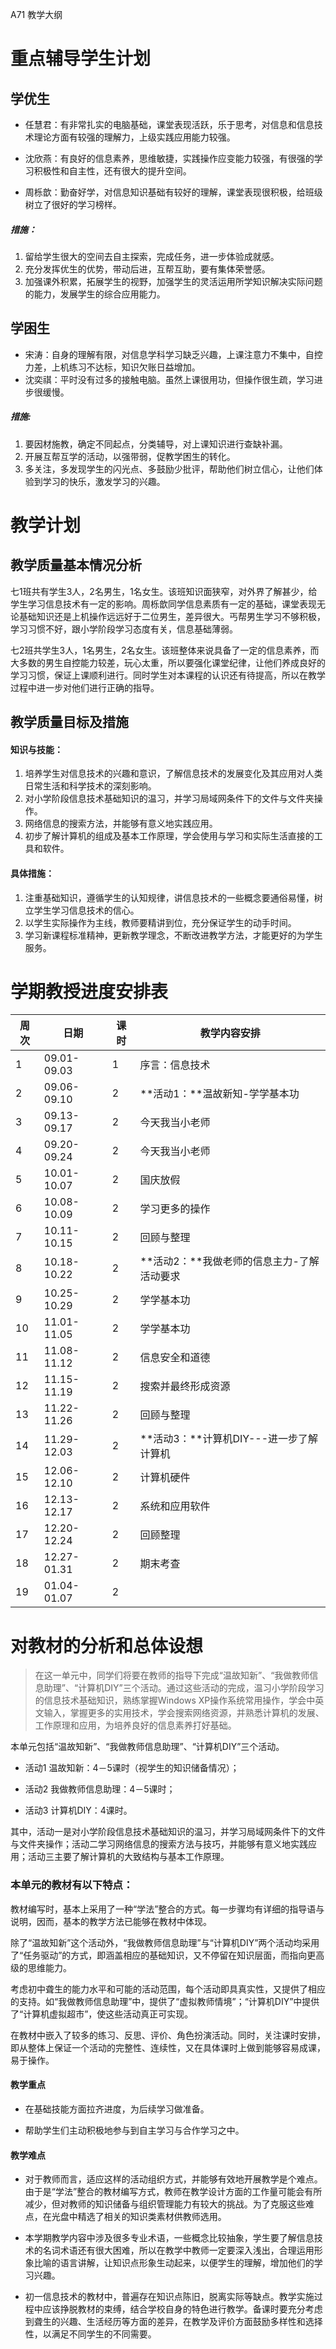 A71
教学大纲

# 重点辅导学生计划

## 学优生

- 任慧君：有非常扎实的电脑基础，课堂表现活跃，乐于思考，对信息和信息技术理论方面有较强的理解力，上级实践应用能力较强。

- 沈欣燕：有良好的信息素养，思维敏捷，实践操作应变能力较强，有很强的学习积极性和自主性，还有很大的提升空间。

- 周栎歆：勤奋好学，对信息知识基础有较好的理解，课堂表现很积极，给班级树立了很好的学习榜样。


##### 措施：
1. 留给学生很大的空间去自主探索，完成任务，进一步体验成就感。
2. 充分发挥优生的优势，带动后进，互帮互助，要有集体荣誉感。
3. 加强课外积累，拓展学生的视野，加强学生的灵活运用所学知识解决实际问题的能力，发展学生的综合应用能力。
## 学困生

- 宋涛：自身的理解有限，对信息学科学习缺乏兴趣，上课注意力不集中，自控力差，上机练习不达标，知识欠账日益增加。
- 沈奕祺：平时没有过多的接触电脑。虽然上课很用功，但操作很生疏，学习进步很缓慢。


##### 措施:
1. 要因材施教，确定不同起点，分类辅导，对上课知识进行查缺补漏。
2. 开展互帮互学的活动，以强带弱，促教学困生的转化。
3. 多关注，多发现学生的闪光点、多鼓励少批评，帮助他们树立信心，让他们体验到学习的快乐，激发学习的兴趣。





# 教学计划
## 教学质量基本情况分析
七1班共有学生3人，2名男生，1名女生。该班知识面狭窄，对外界了解甚少，给学生学习信息技术有一定的影响。周栎歆同学信息素质有一定的基础，课堂表现无论基础知识还是上机操作远远好于二位男生，差异很大。丐帮男生学习不够积极，学习习惯不好，跟小学阶段学习态度有关，信息基础薄弱。

七2班共学生3人，1名男生，2名女生。该班整体来说具备了一定的信息素养，而大多数的男生自控能力较差，玩心太重，所以要强化课堂纪律，让他们养成良好的学习习惯，保证上课顺利进行。同时学生对本课程的认识还有待提高，所以在教学过程中进一步对他们进行正确的指导。

## 教学质量目标及措施
#### 知识与技能：

1. 培养学生对信息技术的兴趣和意识，了解信息技术的发展变化及其应用对人类日常生活和科学技术的深刻影响。
2. 对小学阶段信息技术基础知识的温习，并学习局域网条件下的文件与文件夹操作。
3. 网络信息的搜索方法，并能够有意义地实践应用。
4. 初步了解计算机的组成及基本工作原理，学会使用与学习和实际生活直接的工具和软件。

#### 具体措施：

1. 注重基础知识，遵循学生的认知规律，讲信息技术的一些概念要通俗易懂，树立学生学习信息技术的信心。
2. 以学生实际操作为主线，教师要精讲到位，充分保证学生的动手时间。
3. 学习新课程标准精神，更新教学理念，不断改进教学方法，才能更好的为学生服务。






# 学期教授进度安排表


| 周次 | 日期        | 课时 | 教学内容安排                               |
| ---- | ----------- | ---- | ------------------------------------------ |
| 1    | 09.01-09.03 | 1    | 序言：信息技术                             |
| 2    | 09.06-09.10 | 2    | **活动1：**温故新知-学学基本功             |
| 3    | 09.13-09.17 | 2    | 今天我当小老师                             |
| 4    | 09.20-09.24 | 2    | 今天我当小老师                             |
| 5    | 10.01-10.07 | 2    | 国庆放假                                   |
| 6    | 10.08-10.09 | 2    | 学习更多的操作                             |
| 7    | 10.11-10.15 | 2    | 回顾与整理                                 |
| 8    | 10.18-10.22 | 2    | **活动2：**我做老师的信息主力-了解活动要求 |
| 9    | 10.25-10.29 | 2    | 学学基本功                                 |
| 10   | 11.01-11.05 | 2    | 学学基本功                                 |
| 11   | 11.08-11.12 | 2    | 信息安全和道德                             |
| 12   | 11.15-11.19 | 2    | 搜索并最终形成资源                         |
| 13   | 11.22-11.26 | 2    | 回顾与整理                                 |
| 14   | 11.29-12.03 | 2    | **活动3：**计算机DIY---进一步了解计算机    |
| 15   | 12.06-12.10 | 2    | 计算机硬件                                 |
| 16   | 12.13-12.17 | 2    | 系统和应用软件                             |
| 17   | 12.20-12.24 | 2    | 回顾整理                                   |
| 18   | 12.27-01.31 | 2    | 期末考查                                   |
| 19   | 01.04-01.07 | 2    |                                            |







# 对教材的分析和总体设想
> 在这一单元中，同学们将要在教师的指导下完成“温故知新”、“我做教师信息助理”、“计算机DIY”三个活动。通过这些活动的完成，温习小学阶段学习的信息技术基础知识，熟练掌握Windows XP操作系统常用操作，学会中英文输入，掌握更多的实用技术，学会搜索网络资源，并熟悉计算机的发展、工作原理和应用，为培养良好的信息素养打好基础。

本单元包括“温故知新”、“我做教师信息助理”、“计算机DIY”三个活动。

- 活动1  温故知新：4－5课时（视学生的知识储备情况）；

- 活动2  我做教师信息助理：4－5课时；

- 活动3  计算机DIY：4课时。

其中，活动一是对小学阶段信息技术基础知识的温习，并学习局域网条件下的文件与文件夹操作；活动二学习网络信息的搜索方法与技巧，并能够有意义地实践应用；活动三主要了解计算机的大致结构与基本工作原理。

### 本单元的教材有以下特点：

教材编写时，基本上采用了一种“学法”整合的方式。每一步骤均有详细的指导语与说明，因而，基本的教学方法已能够在教材中体现。

除了“温故知新”这个活动外，“我做教师信息助理”与“计算机DIY”两个活动均采用了“任务驱动”的方式，即涵盖相应的基础知识，又不停留在知识层面，而指向更高级的思维能力。

考虑初中聋生的能力水平和可能的活动范围，每个活动即具真实性，又提供了相应的支持。如“我做教师信息助理”中，提供了“虚拟教师情境”；“计算机DIY”中提供了“计算机虚拟超市”，使这些活动真正可实现。

在教材中嵌入了较多的练习、反思、评价、角色扮演活动。同时，关注课时安排，即从整体上保证一个活动的完整性、连续性，又在具体课时上做到能够容易成课，易于操作。

#### 教学重点

- 在基础技能方面拉齐进度，为后续学习做准备。

- 帮助学生们主动积极地参与到自主学习与合作学习之中。

#### 教学难点

- 对于教师而言，适应这样的活动组织方式，并能够有效地开展教学是个难点。由于是“学法”整合的教材编写方式，教师在教学设计方面的工作量可能会有所减少，但对教师的知识储备与组织管理能力有较大的挑战。为了克服这些难点，在光盘中精选了相关的知识类素材供教师选用。

- 本学期教学内容中涉及很多专业术语，一些概念比较抽象，学生要了解信息技术的名词术语还有很大困难，所以在教学中教师一定要深入浅出，合理运用形象比喻的语言讲解，让知识点形象生动起来，以便学生的理解，增加他们的学习兴趣。

- 初一信息技术的教材中，普遍存在知识点陈旧，脱离实际等缺点。教学实施过程中应该挣脱教材的束缚，结合学校自身的特色进行教学。备课时要充分考虑到聋生的兴趣、生活经历等方面的差异，在教学及评价方面鼓励多样性和选择性，以满足不同学生的不同需要。




